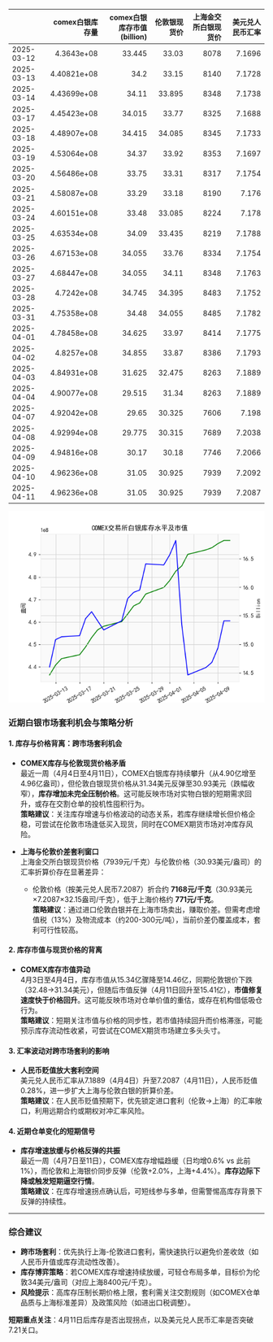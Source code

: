 |            |   comex白银库存量 |   comex白银库存市值(billion) |   伦敦银现货价 |   上海金交所白银现货价 |   美元兑人民币汇率 |
|:-----------|------------------:|-----------------------------:|---------------:|-----------------------:|-------------------:|
| 2025-03-12 |       4.3643e+08  |                       33.445 |         33.03  |                   8078 |             7.1696 |
| 2025-03-13 |       4.40821e+08 |                       34.2   |         33.15  |                   8140 |             7.1728 |
| 2025-03-14 |       4.43699e+08 |                       34.11  |         33.895 |                   8348 |             7.1738 |
| 2025-03-17 |       4.45423e+08 |                       34.015 |         33.77  |                   8325 |             7.1688 |
| 2025-03-18 |       4.48907e+08 |                       34.415 |         34.085 |                   8345 |             7.1733 |
| 2025-03-19 |       4.53064e+08 |                       34.37  |         33.92  |                   8353 |             7.1697 |
| 2025-03-20 |       4.56486e+08 |                       33.75  |         33.31  |                   8317 |             7.1754 |
| 2025-03-21 |       4.58087e+08 |                       33.29  |         33.18  |                   8190 |             7.176  |
| 2025-03-24 |       4.60151e+08 |                       33.48  |         33.085 |                   8224 |             7.178  |
| 2025-03-25 |       4.63534e+08 |                       34.09  |         33.435 |                   8219 |             7.1788 |
| 2025-03-26 |       4.67153e+08 |                       34.055 |         33.76  |                   8334 |             7.1754 |
| 2025-03-27 |       4.68447e+08 |                       34.055 |         34.11  |                   8348 |             7.1763 |
| 2025-03-28 |       4.7242e+08  |                       34.745 |         34.395 |                   8483 |             7.1752 |
| 2025-03-31 |       4.75358e+08 |                       34.48  |         34.055 |                   8485 |             7.1782 |
| 2025-04-01 |       4.78458e+08 |                       34.625 |         33.97  |                   8414 |             7.1775 |
| 2025-04-02 |       4.8257e+08  |                       34.855 |         33.87  |                   8386 |             7.1793 |
| 2025-04-03 |       4.84931e+08 |                       31.625 |         32.475 |                   8263 |             7.1889 |
| 2025-04-04 |       4.90077e+08 |                       29.515 |         31.34  |                   8263 |             7.1889 |
| 2025-04-07 |       4.92042e+08 |                       29.65  |         30.325 |                   7606 |             7.198  |
| 2025-04-08 |       4.92994e+08 |                       29.775 |         30.315 |                   7689 |             7.2038 |
| 2025-04-09 |       4.94816e+08 |                       30.17  |         30.18  |                   7746 |             7.2066 |
| 2025-04-10 |       4.96236e+08 |                       31.05  |         30.925 |                   7939 |             7.2092 |
| 2025-04-11 |       4.96236e+08 |                       31.05  |         30.925 |                   7939 |             7.2087 |

![图](2025-04-11_plot.png)



### 近期白银市场套利机会与策略分析

#### 1. **库存与价格背离：跨市场套利机会**
   - **COMEX库存与伦敦现货价格矛盾**  
     最近一周（4月4日至4月11日），COMEX白银库存持续攀升（从4.90亿增至4.96亿盎司），但伦敦白银现货价格从31.34美元反弹至30.93美元（跌幅收窄），**库存增加未完全压制价格**。这可能反映市场对实物白银的短期需求回升，或存在交割仓单的投机性囤积行为。  
     **策略建议**：关注库存增速与价格波动的动态关系，若库存继续增长但价格企稳，可尝试在伦敦市场逢低买入现货，同时在COMEX期货市场对冲库存风险。

   - **上海与伦敦价差套利窗口**  
     上海金交所白银现货价格（7939元/千克）与伦敦价格（30.93美元/盎司）的汇率折算价存在显著差异：  
     - 伦敦价格（按美元兑人民币7.2087）折合约 **7168元/千克**（30.93美元×7.2087×32.15盎司/千克），低于上海价格约 **771元/千克**。  
     **策略建议**：通过进口伦敦白银并在上海市场卖出，赚取价差。但需考虑增值税（13%）及物流成本（约200-300元/吨），当前价差仍覆盖成本，套利可行性较高。

#### 2. **库存市值与现货价格的背离**
   - **COMEX库存市值异动**  
     4月3日至4月4日，库存市值从15.34亿骤降至14.46亿，同期伦敦银价下跌（32.48→31.34美元），但随后市值反弹（4月11日回升至15.41亿），**市值修复速度快于价格回升**。这可能反映市场对仓单价值的重估，或存在机构借低吸仓行为。  
     **策略建议**：短期关注市值与价格的同步性，若市值持续回升而价格滞涨，可能预示库存流动性收紧，可尝试在COMEX期货市场建立多头头寸。

#### 3. **汇率波动对跨市场套利的影响**
   - **人民币贬值放大套利空间**  
     美元兑人民币汇率从7.1889（4月4日）升至7.2087（4月11日），人民币贬值0.28%，进一步扩大上海与伦敦白银的折算价差。  
     **策略建议**：在人民币贬值预期下，优先锁定进口套利（伦敦→上海）的汇率敞口，利用远期合约或期权对冲汇率风险。

#### 4. **近期仓单变化的短期信号**
   - **库存增速放缓与价格反弹的共振**  
     最近一周（4月7日至11日），COMEX库存增幅趋缓（日均增0.6% vs 此前1%），而伦敦和上海银价同步反弹（伦敦+2.0%，上海+4.4%）。**库存边际下降或触发短期逼空行情**。  
     **策略建议**：在库存增速拐点确认后，可短线参与多单，但需警惕高库存背景下反弹的持续性。

---

### 综合建议
- **跨市场套利**：优先执行上海-伦敦进口套利，需快速执行以避免价差收敛（如人民币升值或库存流动性改善）。  
- **库存博弈策略**：若COMEX库存增速持续放缓，可轻仓布局多单，目标价为伦敦34美元/盎司（对应上海8400元/千克）。  
- **风险提示**：高库存压制长期价格上限，套利需关注交割规则（如COMEX仓单品质与上海标准差异）及政策风险（如进出口税调整）。  

**短期重点关注**：4月11日后库存是否出现拐点，以及美元兑人民币汇率是否突破7.21关口。